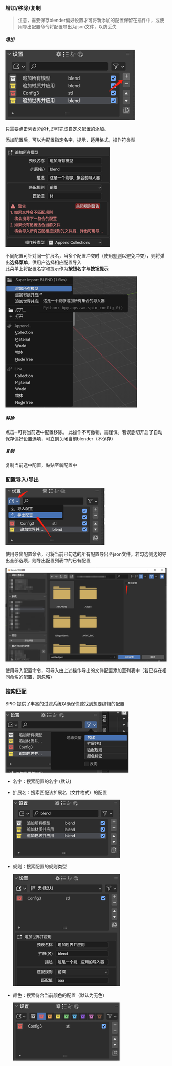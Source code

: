 

### 增加/移除/复制

> 注意，需要保存blender偏好设置才可将新添加的配置保留在插件中，或使用导出配置命令将配置导出为json文件，以防丢失

##### 增加

<img src="media/1.png" alt="1" style="zoom: 80%;" />

只需要点击列表旁的➕,即可完成自定义配置的添加。

添加配置后，可以为配置指定名字，提示，适用格式，操作符类型

<img src="media/0.png" alt="0" style="zoom:67%;" />

不同配置可针对同一扩展名，当多个配置冲突时（使用[规则](/zh-cn/AddRule.md)以避免冲突），则将弹出**选择菜单**，供用户选择相应配置导入<br>此菜单上将配置名字和提示作为**按钮名字**与**按钮提示**

<img src="media/img.png" alt="img" style="zoom:67%;" />

##### 移除
点击➖可将当前选中配置移除。
此操作不可撤销，需谨慎。若误删切开启了自动保存偏好设置选项，可立刻关闭当前blender（不保存）

##### 复制
复制当前选中配置，黏贴至新配置中


### 配置导入/导出
<img src="media/2.png" alt="2" style="zoom:67%;" />

使用导出配置命令，可将当前已勾选的所有配置导出至json文件。若勾选侧边的导出全部选项，则导出配置列表中的已有配置

<img src="media/5.png" alt="5" style="zoom:50%;" />

使用导入配置命令，可导入由上述操作导出的文件配置添加至列表中（若已存在相同命名的配置，则忽略）




### 搜索匹配
SPIO 提供了丰富的过滤系统以确保快速找到想要编辑的配置

<img src="media/3.png" alt="3" style="zoom: 67%;" />

+ 名字：搜索配置的名字 (默认)

+ 扩展名：搜索匹配该扩展名（文件格式）的配置

  <img src="media/6.png" alt="6" style="zoom: 67%;" />

+ 规则：搜索配置的规则类型

  <img src="media/7.png" alt="7" style="zoom:67%;" />

+ 颜色：搜索符合当前颜色的配置（默认为无色）

  <img src="media/4.png" alt="4" style="zoom:67%;" />

